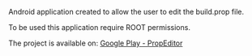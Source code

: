 Android application created to allow the user to edit the build.prop file.

To be used this application require ROOT permissions.

The project is available on: [Google Play - PropEditor](https://play.google.com/store/apps/details?id=ro.ciubex.propeditor)